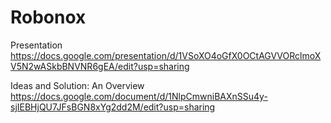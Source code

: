 # Robonox

Presentation\
https://docs.google.com/presentation/d/1VSoXO4oGfX0OCtAGVVORclmoXV5N2wASkbBNVNR6gEA/edit?usp=sharing

Ideas and Solution: An Overview\
https://docs.google.com/document/d/1NlpCmwniBAXnSSu4y-sjIEBHjQU7JFsBGN8xYg2dd2M/edit?usp=sharing


